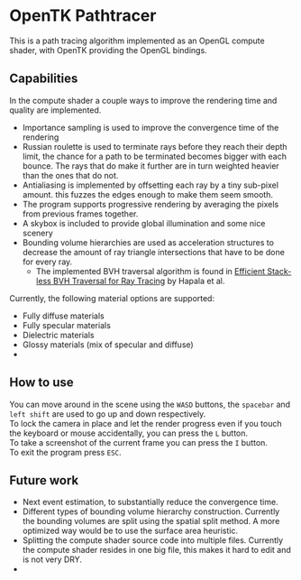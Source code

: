 # OpenTK Pathtracer
This is a path tracing algorithm implemented as an OpenGL compute shader, with OpenTK providing the OpenGL bindings.

## Capabilities
In the compute shader a couple ways to improve the rendering time and quality are implemented.
- Importance sampling is used to improve the convergence time of the rendering
- Russian roulette is used to terminate rays before they reach their depth limit, the chance for a path to be terminated becomes bigger with each bounce. The rays that do make it further are in turn weighted heavier than the ones that do not.
- Antialiasing is implemented by offsetting each ray by a tiny sub-pixel amount. this fuzzes the edges enough to make them seem smooth.
- The program supports progressive rendering by averaging the pixels from previous frames together.
- A skybox is included to provide global illumination and some nice scenery
- Bounding volume hierarchies are used as acceleration structures to decrease the amount of ray triangle intersections that have to be done for every ray.
  - The implemented BVH traversal algorithm is found in [Efficient Stack-less BVH Traversal for Ray Tracing](https://www.sci.utah.edu/~wald/Publications/2011/StackFree/sccg2011.pdf) by Hapala et al.

Currently, the following material options are supported:
- Fully diffuse materials
- Fully specular materials
- Dielectric materials
- Glossy materials (mix of specular and diffuse)
- 
## How to use
You can move around in the scene using the ```WASD``` buttons, the ```spacebar``` and ```left shift``` are used to go up and down respectively.\
To lock the camera in place and let the render progress even if you touch the keyboard or mouse accidentally, you can press the ```L``` button.\
To take a screenshot of the current frame you can press the ```I``` button.\
To exit the program press ```ESC```.

## Future work
- Next event estimation, to substantially reduce the convergence time.
- Different types of bounding volume hierarchy construction. Currently the bounding volumes are split using the spatial split method. A more optimized way would be to use the surface area heuristic.
- Splitting the compute shader source code into multiple files. Currently the compute shader resides in one big file, this makes it hard to edit and is not very DRY.
- 
